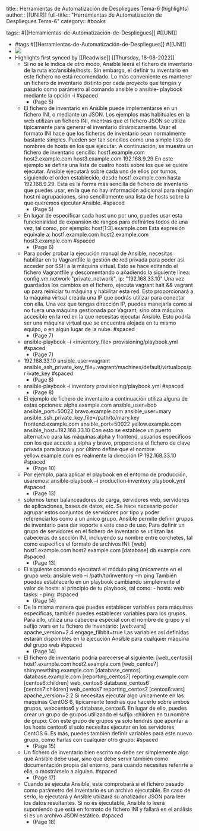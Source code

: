 title:: Herramientas de Automatización de Despliegues Tema-6 (highlights)
author:: [[UNIR]]
full-title:: "Herramientas de Automatización de Despliegues Tema-6"
category:: #books

tags:: #[[Herramientas-de-Automatización-de-Despliegues]] #[[UNI]]

- #tags #[[Herramientas-de-Automatización-de-Despliegues]] #[[UNI]]
- ![](https://readwise-assets.s3.amazonaws.com/media/uploaded_book_covers/profile_22942/83b0bea9-fcb6-4213-86c3-82153ce20f55.jpg)
- Highlights first synced by [[Readwise]] [[Thursday, 18-08-2022]]
	- Si  no  se  le  indica  de  otro  modo,  Ansible  leerá  el  fichero  de  inventario  de  la  ruta etc/ansible/hosts.  Sin  embargo,  el  definir  tu  inventario  en  este  fichero  no  está recomendado. Lo más conveniente es mantener un fichero de inventario distinto por cada proyecto que tengas y pasarlo como parámetro al comando ansible o ansible‐ playbook mediante  la  opción  ‐i #spaced
		- (Page 5)
	- El  fichero  de  inventario  en  Ansible  puede  implementarse  en  un  fichero  INI,  o mediante  un  JSON.  Los  ejemplos  más  habituales  en  la  web  utilizan  un  fichero  INI, mientras  que  el  fichero  JSON  se  utiliza  típicamente  para  generar  el  inventario dinámicamente.  Usar  el  formato  INI  hace  que  los  ficheros  de  inventario  sean normalmente bastante simples. Pueden ser tan sencillos como una simple lista de nombres  de  hosts  en  los  que  ejecutar.  A  continuación,  se  muestra  un  fichero  de inventario sencillo: host1.example.com host2.example.com host3.example.com 192.168.9.29 En este ejemplo se define una lista de cuatro hosts sobre los que se quiere ejecutar. Ansible ejecutará sobre cada uno de ellos por turnos, siguiendo el orden establecido, desde  host1.example.com  hasta  192.168.9.29.  Esta  es  la  forma  más  sencilla  de fichero de inventario que puedes usar, en la que no hay información adicional para ningún  host  ni  agrupaciones,  sino  sencillamente  una  lista  de  hosts  sobre  la  que queremos ejecutar Ansible. #spaced
		- (Page 5)
	- En  lugar  de especificar cada host uno por uno, puedes usar esta funcionalidad de expansión de rangos para definirlos todos de una vez, tal como, por ejemplo: host[1:3].example.com Esta expresión equivale a: host1.example.com host2.example.com host3.example.com #spaced
		- (Page 6)
	- Para  poder  probar  la  ejecución  manual  de  Ansible,  necesitas  habilitar  en  tu Vagrantfile la gestión de red privada para poder así acceder por SSH a la máquina virtual. Esto se hace editando el fichero Vagrantfile y descomentando o añadiendo la siguiente línea: config.vm.network "private_network", ip: "192.168.33.10" Una vez guardados los cambios en el fichero, ejecuta vagrant  halt && vagrant up para reiniciar tu máquina y habilitar esta red. Esto proporcionará a la máquina virtual creada una IP que podrás utilizar para conectar con ella. Una vez que tengas dirección IP, puedes manejarla como si no fuera una máquina gestionada por Vagrant, sino otra máquina accesible en la red en la que necesitas ejecutar Ansible. Esto podría ser una máquina virtual que se encuentra alojada en tu mismo equipo, o en algún lugar de la nube. #spaced
		- (Page 7)
	- ansible‐playbook –i <inventory_file> provisioning/playbook.yml #spaced
		- (Page 7)
	- 192.168.33.10 ansible_user=vagrant ansible_ssh_private_key_file=.vagrant/machines/default/virtualbox/pr ivate_key #spaced
		- (Page 8)
	- ansible‐playbook ‐i inventory provisioning/playbook.yml #spaced
		- (Page 8)
	- El ejemplo de fichero de inventario a continuación utiliza alguna de estas opciones: alpha.example.com ansible_user=bob ansible_port=50022 bravo.example.com ansible_user=mary ansible_ssh_private_key_file=/path/to/mary.key frontend.example.com ansible_port=50022 yellow.example.com ansible_host=192.168.33.10 Con  esto  se  establece  un  puerto  alternativo  para  las  máquinas  alpha  y  frontend, usuarios específicos con los que accede a  alpha y  bravo, proporciona el fichero de clave privada para bravo y por último define que el nombre yellow.example.com es realmente la dirección IP 192.168.33.10 #spaced
		- (Page 10)
	- Por ejemplo, para aplicar el playbook en el entorno de producción, usaremos: ansible‐playbook –i production‐inventory playbook.yml #spaced
		- (Page 13)
	- solemos tener balanceadores de carga, servidores web, servidores de aplicaciones, bases de datos, etc. Se hace necesario poder agrupar estos conjuntos de servidores por tipo y poder  referenciarlos  como  a  un  único  grupo.  Ansible  permite  definir  grupos  de inventario para dar soporte a este caso de uso. Para  definir  un  grupo  de  servidores  en  el  fichero  de  inventario  se  utilizan  las cabeceras de sección INI, incluyendo su nombre entre corchetes, tal como especifica el formato de archivos INI: [web] host1.example.com host2.example.com [database] db.example.com #spaced
		- (Page 13)
	- El siguiente comando ejecutará el módulo ping únicamente en el grupo web: ansible web –i /path/to/inventory –m ping También  puedes  establecerlo  en  un  playbook  cambiando  simplemente  el  valor  de hosts: al principio de tu playbook, tal como: - hosts: web tasks: ‐ ping: #spaced
		- (Page 14)
	- De  la  misma  manera  que  puedes  establecer  variables  para  máquinas  específicas, también puedes establecer variables para los grupos. Para ello, utiliza una cabecera especial con el nombre de grupo y el sufijo :vars en tu fichero de inventario: [web:vars] apache_version=2.4 engage_flibbit=true Las variables así definidas estarán disponibles en la ejecución Ansible para cualquier máquina del grupo web #spaced
		- (Page 14)
	- El fichero de inventario podría parecerse al siguiente: [web_centos6] host1.example.com host2.example.com [web_centos7] shinynewthing.example.com [database_centos] database.example.com [reporting_centos7] reporting.example.com [centos6:children] web_centos6 database_centos6 [centos7:children] web_centos7 reporting_centos7 [centos6:vars] apache_version=2.2 Si  necesitas  ejecutar  algo  únicamente  en  las  máquinas  CentOS  6,  típicamente tendrías que hacerlo sobre ambos grupos, webcentos6 y database_centos6. En lugar de ello, puedes crear un grupo de grupos utilizando el sufijo :children en tu nombre de grupo: Con este grupo de grupos ya solo tendrás que apuntar a los  hosts  centos6  si solo necesitas  ejecutar  en  los  servidores  CentOS  6.  Es  más,  puedes  también  definir variables para este nuevo grupo, como harías con cualquier otro grupo: #spaced
		- (Page 15)
	- Un fichero de inventario bien escrito no debe ser simplemente algo que Ansible debe usar, sino que debe servir también como documentación propia del entorno, para cuando necesites referirte a ella, o mostrárselo a alguien. #spaced
		- (Page 17)
	- Cuando se ejecuta Ansible, este comprobará si el fichero pasado como parámetro del inventario es un archivo ejecutable. En caso de serlo, lo ejecutará y Ansible utilizará su analizador JSON para leer los datos resultantes. Si no es ejecutable, Ansible lo leerá suponiendo que está en formato de fichero INI y fallará en el análisis si es un archivo JSON estático. #spaced
		- (Page 18)